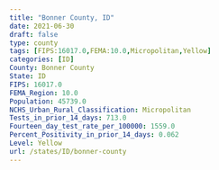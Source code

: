 ```yaml
---
title: "Bonner County, ID"
date: 2021-06-30
draft: false
type: county
tags: [FIPS:16017.0,FEMA:10.0,Micropolitan,Yellow]
categories: [ID]
County: Bonner County
State: ID
FIPS: 16017.0
FEMA_Region: 10.0
Population: 45739.0
NCHS_Urban_Rural_Classification: Micropolitan
Tests_in_prior_14_days: 713.0
Fourteen_day_test_rate_per_100000: 1559.0
Percent_Positivity_in_prior_14_days: 0.062
Level: Yellow
url: /states/ID/bonner-county
---
```



